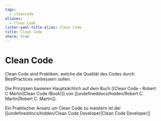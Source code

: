 ```yaml
---
tags:
  - cleancode
aliases:
  - Clean Code
linter-yaml-title-alias: Clean Code
title: Clean Code
share: true
---
```


# Clean Code
Clean Code sind Praktiken, welche die Qualität des Codes durch BestPractices verbessern sollen.

Die Prinzipien basieren Hauptsächlich auf dem Buch [[Clean Code - Robert C Martin|Clean Code (Book)]] von [[undefineddocs/hidden/Robert C. Martin|Robert C. Martin]].

Ein Praktischer Ansatz um Clean Code zu meistern ist der [[undefineddocs/hidden/Clean Code Developer|Clean Code Developer]]
